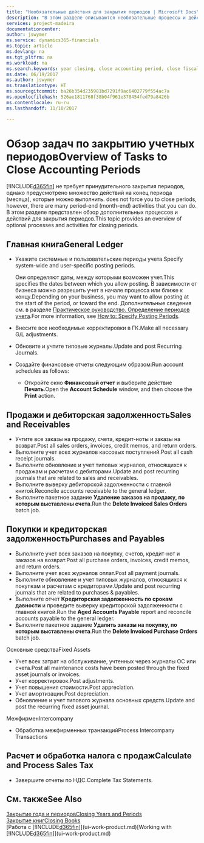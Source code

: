 ```yaml
---
title: "Необязательные действия для закрытия периодов | Microsoft Docs"
description: "В этом разделе описываются необязательные процессы и действия по закрытию учетных периодов в Dynamics 365."
services: project-madeira
documentationcenter: 
author: jswymer
ms.service: dynamics365-financials
ms.topic: article
ms.devlang: na
ms.tgt_pltfrm: na
ms.workload: na
ms.search.keywords: year closing, close accounting period, close fiscal year, aging, creditor payments, vendor payments
ms.date: 06/19/2017
ms.author: jswymer
ms.translationtype: HT
ms.sourcegitcommit: ba26b354d235981bd7291f9ac6402779f554ac7a
ms.openlocfilehash: 526ae1811768f38b04f961e378454fed79a8426b
ms.contentlocale: ru-ru
ms.lasthandoff: 11/10/2017

---
```

# <a name="overview-of-tasks-to-close-accounting-periods"></a><span data-ttu-id="cf852-103">Обзор задач по закрытию учетных периодов</span><span class="sxs-lookup"><span data-stu-id="cf852-103">Overview of Tasks to Close Accounting Periods</span></span>
[!INCLUDE[d365fin](includes/d365fin_md.md)]<span data-ttu-id="cf852-104"> не требует принудительного закрытия периодов, однако предусмотрено множество действий на конец периода (месяца), которые можно выполнить.</span><span class="sxs-lookup"><span data-stu-id="cf852-104"> does not force you to close periods, however, there are many period-end (month-end) activities that you can do.</span></span> <span data-ttu-id="cf852-105">В этом разделе представлен обзор дополнительных процессов и действий для закрытия периодов.</span><span class="sxs-lookup"><span data-stu-id="cf852-105">This topic provides an overview of optional processes and activities for closing periods.</span></span>  

## <a name="general-ledger"></a><span data-ttu-id="cf852-106">Главная книга</span><span class="sxs-lookup"><span data-stu-id="cf852-106">General Ledger</span></span>
* <span data-ttu-id="cf852-107">Укажите системные и пользовательские периоды учета.</span><span class="sxs-lookup"><span data-stu-id="cf852-107">Specify system-wide and user-specific posting periods.</span></span>  

    <span data-ttu-id="cf852-108">Они определяют даты, между которыми возможен учет.</span><span class="sxs-lookup"><span data-stu-id="cf852-108">This specifies the dates between which you allow posting.</span></span> <span data-ttu-id="cf852-109">В зависимости от бизнеса можно разрешить учет в начале процесса или ближе к концу.</span><span class="sxs-lookup"><span data-stu-id="cf852-109">Depending on your business, you may want to allow posting at the start of the period, or toward the end.</span></span> <span data-ttu-id="cf852-110">Дополнительные сведения см. в разделе [Практическое руководство. Определение периодов учета](finance-how-specify-posting-periods.md).</span><span class="sxs-lookup"><span data-stu-id="cf852-110">For more information, see [How to: Specify Posting Periods](finance-how-specify-posting-periods.md).</span></span>  
* <span data-ttu-id="cf852-111">Внесите все необходимые корректировки в ГК.</span><span class="sxs-lookup"><span data-stu-id="cf852-111">Make all necessary G/L adjustments.</span></span>  
* <span data-ttu-id="cf852-112">Обновите и учтите типовые журналы.</span><span class="sxs-lookup"><span data-stu-id="cf852-112">Update and post Recurring Journals.</span></span>  
  <!--* Process Consolidations-->
* <span data-ttu-id="cf852-113">Создайте финансовые отчеты следующим образом:</span><span class="sxs-lookup"><span data-stu-id="cf852-113">Run account schedules as follows:</span></span>  
  * <span data-ttu-id="cf852-114">Откройте окно **Финансовый отчет** и выберите действие **Печать**.</span><span class="sxs-lookup"><span data-stu-id="cf852-114">Open the **Account Schedule** window, and then choose the **Print** action.</span></span>  

## <a name="sales-and-receivables"></a><span data-ttu-id="cf852-115">Продажи и дебиторская задолженность</span><span class="sxs-lookup"><span data-stu-id="cf852-115">Sales and Receivables</span></span>
* <span data-ttu-id="cf852-116">Учтите все заказы на продажу, счета, кредит-ноты и заказы на возврат.</span><span class="sxs-lookup"><span data-stu-id="cf852-116">Post all sales orders, invoices, credit memos, and return orders.</span></span>  
* <span data-ttu-id="cf852-117">Выполните учет всех журналов кассовых поступлений.</span><span class="sxs-lookup"><span data-stu-id="cf852-117">Post all cash receipt journals.</span></span>  
* <span data-ttu-id="cf852-118">Выполните обновление и учет типовых журналов, относящихся к продажам и расчетам с дебиторами.</span><span class="sxs-lookup"><span data-stu-id="cf852-118">Update and post recurring journals that are related to sales and receivables.</span></span>  
* <span data-ttu-id="cf852-119">Выполните выверку дебиторской задолженности с главной книгой.</span><span class="sxs-lookup"><span data-stu-id="cf852-119">Reconcile accounts receivable to the general ledger.</span></span>  
* <span data-ttu-id="cf852-120">Выполните пакетное задание **Удаление заказов на продажу, по которым выставлены счета**.</span><span class="sxs-lookup"><span data-stu-id="cf852-120">Run the **Delete Invoiced Sales Orders** batch job.</span></span>  

## <a name="purchases-and-payables"></a><span data-ttu-id="cf852-121">Покупки и кредиторская задолженность</span><span class="sxs-lookup"><span data-stu-id="cf852-121">Purchases and Payables</span></span>
* <span data-ttu-id="cf852-122">Выполните учет всех заказов на покупку, счетов, кредит-нот и заказов на возврат.</span><span class="sxs-lookup"><span data-stu-id="cf852-122">Post all purchase orders, invoices, credit memos, and return orders.</span></span>  
* <span data-ttu-id="cf852-123">Выполните учет всех журналов оплат.</span><span class="sxs-lookup"><span data-stu-id="cf852-123">Post all payment journals.</span></span>  
* <span data-ttu-id="cf852-124">Выполните обновление и учет типовых журналов, относящихся к покупкам и расчетам с кредиторами.</span><span class="sxs-lookup"><span data-stu-id="cf852-124">Update and post recurring journals that are related to purchases & payables.</span></span>  
* <span data-ttu-id="cf852-125">Выполните отчет **Кредиторская задолженность по срокам давности** и проведите выверку кредиторской задолженности с главной книгой.</span><span class="sxs-lookup"><span data-stu-id="cf852-125">Run the **Aged Accounts Payable** report and reconcile accounts payable to the general ledger.</span></span>  
* <span data-ttu-id="cf852-126">Выполните пакетное задание **Удалить заказы на покупку, по которым выставлены счета**.</span><span class="sxs-lookup"><span data-stu-id="cf852-126">Run the **Delete Invoiced Purchase Orders** batch job.</span></span>  

<span data-ttu-id="cf852-127">Основные средства</span><span class="sxs-lookup"><span data-stu-id="cf852-127">Fixed Assets</span></span>
* <span data-ttu-id="cf852-128">Учет всех затрат на обслуживание, учтенных через журналы ОС или счета.</span><span class="sxs-lookup"><span data-stu-id="cf852-128">Post all maintenance costs have been posted through the fixed asset journals or invoices.</span></span>
* <span data-ttu-id="cf852-129">Учет корректировок.</span><span class="sxs-lookup"><span data-stu-id="cf852-129">Post adjustments.</span></span>
* <span data-ttu-id="cf852-130">Учет повышения стоимости.</span><span class="sxs-lookup"><span data-stu-id="cf852-130">Post appreciation.</span></span>
* <span data-ttu-id="cf852-131">Учет амортизации.</span><span class="sxs-lookup"><span data-stu-id="cf852-131">Post depreciation.</span></span>
* <span data-ttu-id="cf852-132">Обновление и учет типового журнала основных средств.</span><span class="sxs-lookup"><span data-stu-id="cf852-132">Update and post the recurring fixed asset journal.</span></span>

<span data-ttu-id="cf852-133">Межфирмен</span><span class="sxs-lookup"><span data-stu-id="cf852-133">Intercompany</span></span>
* <span data-ttu-id="cf852-134">Обработка межфирменных транзакций</span><span class="sxs-lookup"><span data-stu-id="cf852-134">Process Intercompany Transactions</span></span>

## <a name="calculate-and-process-sales-tax"></a><span data-ttu-id="cf852-135">Расчет и обработка налога с продаж</span><span class="sxs-lookup"><span data-stu-id="cf852-135">Calculate and Process Sales Tax</span></span>
* <span data-ttu-id="cf852-136">Завершите отчеты по НДС.</span><span class="sxs-lookup"><span data-stu-id="cf852-136">Complete Tax Statements.</span></span>  

## <a name="see-also"></a><span data-ttu-id="cf852-137">См. также</span><span class="sxs-lookup"><span data-stu-id="cf852-137">See Also</span></span>
[<span data-ttu-id="cf852-138">Закрытие года и периодов</span><span class="sxs-lookup"><span data-stu-id="cf852-138">Closing Years and Periods</span></span>](year-close-years-periods.md)  
[<span data-ttu-id="cf852-139">Закрытие книг</span><span class="sxs-lookup"><span data-stu-id="cf852-139">Closing Books</span></span>](year-close-books.md)  
<span data-ttu-id="cf852-140">[Работа с [!INCLUDE[d365fin](includes/d365fin_md.md)]](ui-work-product.md)</span><span class="sxs-lookup"><span data-stu-id="cf852-140">[Working with [!INCLUDE[d365fin](includes/d365fin_md.md)]](ui-work-product.md)</span></span>

